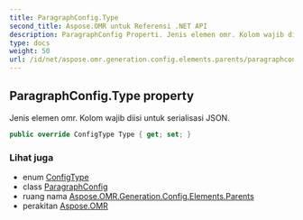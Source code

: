 ```yaml
---
title: ParagraphConfig.Type
second_title: Aspose.OMR untuk Referensi .NET API
description: ParagraphConfig Properti. Jenis elemen omr. Kolom wajib diisi untuk serialisasi JSON.
type: docs
weight: 50
url: /id/net/aspose.omr.generation.config.elements.parents/paragraphconfig/type/
---
```

## ParagraphConfig.Type property

Jenis elemen omr. Kolom wajib diisi untuk serialisasi JSON.

```csharp
public override ConfigType Type { get; set; }
```

### Lihat juga

* enum [ConfigType](../../../aspose.omr.generation.config.enums/configtype/)
* class [ParagraphConfig](../)
* ruang nama [Aspose.OMR.Generation.Config.Elements.Parents](../../paragraphconfig/)
* perakitan [Aspose.OMR](../../../)


